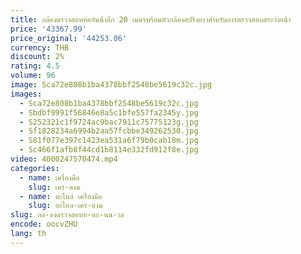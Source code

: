 ```yaml
---
title: กล้องตรวจสอบท่อกันน้ําลึก 20 เมตรพร้อมหัวกล้องสปริงยาวสําหรับการตรวจสอบสระว่ายน้ํา
price: '43367.99'
price_original: '44253.06'
currency: THB
discount: 2%
rating: 4.5
volume: 96
image: Sca72e808b1ba4378bbf2548be5619c32c.jpg
images:
  - Sca72e808b1ba4378bbf2548be5619c32c.jpg
  - Sbdbf9991f56846e8a5c1bfe557fa2345y.jpg
  - S252321c1f9724ac9bac7911c75775123g.jpg
  - Sf1828234a6994b2aa57fcbbe349262530.jpg
  - S81f077e397c1423ea531a6f79b0cab18m.jpg
  - Sc466f1afb8f44cd1b8114e332fd912f8e.jpg
video: 4000247570474.mp4
categories:
  - name: เครื่องมือ
    slug: เคร-องม
  - name: อะไหล่ เครื่องมือ
    slug: อะไหล-เคร-องม
slug: กล-องตรวจสอบท-อก-นน-าล
encode: oocvZHU
lang: th
---
```

  
